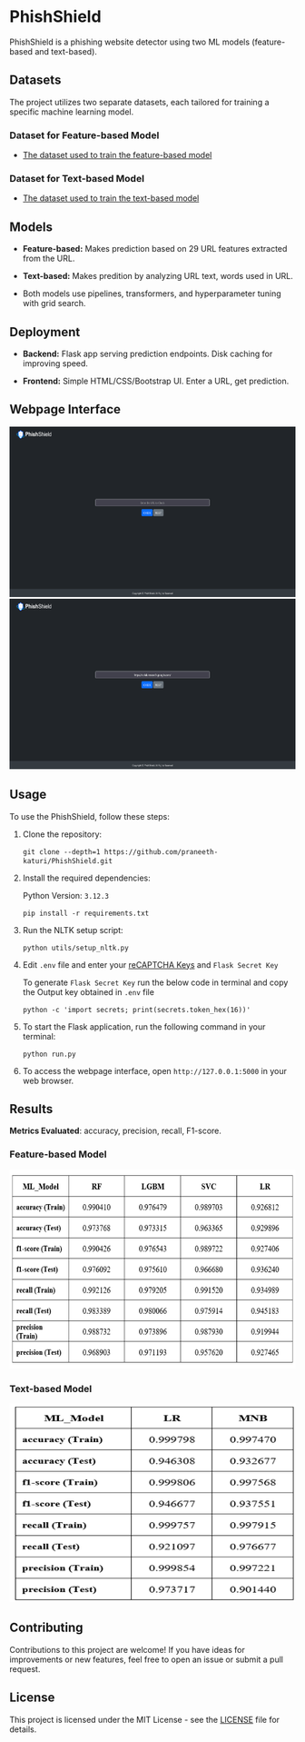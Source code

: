 # PhishShield

PhishShield is a phishing website detector using two ML models (feature-based and text-based).

## Datasets

The project utilizes two separate datasets, each tailored for training a specific machine learning model.

### Dataset for Feature-based Model

- [The dataset used to train the feature-based model](https://www.kaggle.com/datasets/eswarchandt/phishing-website-detector)

### Dataset for Text-based Model

- [The dataset used to train the text-based model](https://www.kaggle.com/datasets/harisudhan411/phishing-and-legitimate-urls)

## Models

- **Feature-based:** Makes prediction based on 29 URL features extracted from the URL.

- **Text-based:** Makes predition by analyzing URL text, words used in URL.

- Both models use pipelines, transformers, and hyperparameter tuning with grid search.

## Deployment

- **Backend:** Flask app serving prediction endpoints. Disk caching for improving speed.

- **Frontend:** Simple HTML/CSS/Bootstrap UI. Enter a URL, get prediction.

## Webpage Interface

<div align="center">
    <img src="screenshots/phishing.gif" alt="Image 1" width="600" height="300" style="margin-right: 20px;">
    <img src="screenshots/legitimate.gif" alt="Image 2" width="600" height="300" style="margin-right: 20px;">
</div>

## Usage

To use the PhishShield, follow these steps:

1. Clone the repository:

   ```
   git clone --depth=1 https://github.com/praneeth-katuri/PhishShield.git
   ```

2. Install the required dependencies:

   Python Version: `3.12.3`

   ```
   pip install -r requirements.txt
   ```

3. Run the NLTK setup script:

   ```
   python utils/setup_nltk.py
   ```

4. Edit `.env` file and enter your [reCAPTCHA Keys](https://developers.google.com/recaptcha/intro) and `Flask Secret Key`

   To generate `Flask Secret Key` run the below code in terminal and copy the Output key obtained in `.env` file

   ```
   python -c 'import secrets; print(secrets.token_hex(16))'
   ```

5. To start the Flask application, run the following command in your terminal:

   ```
   python run.py
   ```

6. To access the webpage interface, open `http://127.0.0.1:5000` in your web browser.

## Results

**Metrics Evaluated**: accuracy, precision, recall, F1-score.

### Feature-based Model

<div align="center">
    <img src="screenshots/result1.png" alt="Image 1" width="900" height="350" style="margin-right: 20px;">
</div>

### Text-based Model

<div align="center">
    <img src="screenshots/result2.png" alt="Image 2" width="600" height="350" style="margin-right: 20px;">
</div>

## Contributing

Contributions to this project are welcome! If you have ideas for improvements or new features, feel free to open an issue or submit a pull request.

## License

This project is licensed under the MIT License - see the [LICENSE](LICENSE) file for details.
